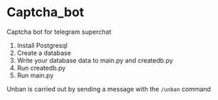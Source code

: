 # Captcha_bot
Captcha bot for telegram superchat
1) Install Postgresql
2) Create a database
3) Write your database data to main.py and createdb.py
4) Run createdb.py
5) Run main.py

Unban is carried out by sending a message with the `/unban` command
